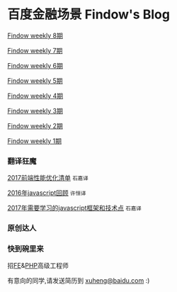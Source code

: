 百度金融场景 Findow's Blog
=====================

[Findow weekly 8期](https://github.com/Findow-team/Blog/issues/12)

[Findow weekly 7期](https://github.com/Findow-team/Blog/issues/10)

[Findow weekly 6期](https://github.com/Hunt-team/Blog/issues/7)

[Findow weekly 5期](https://github.com/Hunt-team/Blog/issues/6)

[Findow weekly 4期](https://github.com/Hunt-team/Blog/issues/5)

[Findow weekly 3期](https://github.com/Hunt-team/Blog/issues/3)

[Findow weekly 2期](https://github.com/Hunt-team/Blog/issues/2)

[Findow weekly 1期](https://github.com/Hunt-team/Blog/issues/1)


### 翻译狂魔

[2017前端性能优化清单](https://github.com/Findow-team/Blog/issues/11) `石嘉译`

[2016年javascript回顾](http://cnedwan.com/2016/12/21/%E8%AF%91-2016%E5%B9%B4Javascript%E5%9B%9E%E9%A1%BE.html) `许恒译`

[2017年需要学习的javascript框架和技术点](https://github.com/Findow-team/Blog/issues/4) `石嘉译`

### 原创达人

### 快到碗里来

招[FE](https://github.com/Findow-team/Blog/issues/9)&[PHP](https://github.com/Findow-team/Blog/issues/8)高级工程师

有意向的同学,请发送简历到 xuheng@baidu.com :)
